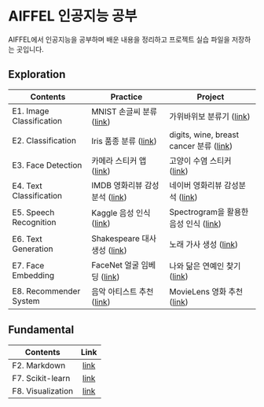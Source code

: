 # AIFFEL 인공지능 공부
AIFFEL에서 인공지능을 공부하며 배운 내용을 정리하고 프로젝트 실습 파일을 저장하는 곳입니다.

## Exploration
|Contents|Practice|Project|
|--|--|--|
|E1. Image Classification|MNIST 손글씨 분류([link](https://github.com/kec0130/AIFFEL-project/blob/master/E1_classification_mnist.ipynb))|가위바위보 분류기 ([link](https://github.com/kec0130/AIFFEL-project/blob/master/E1_rock_scissor_paper.ipynb))|
|E2. Classification|Iris 품종 분류 ([link](https://github.com/kec0130/AIFFEL-project/blob/master/E2_classification_iris.ipynb))|digits, wine, breast cancer 분류 ([link](https://github.com/kec0130/AIFFEL-project/blob/master/E2_classification.ipynb))|
|E3. Face Detection|카메라 스티커 앱 ([link](https://github.com/kec0130/AIFFEL-project/blob/master/E3_camera_sticker_app.ipynb))|고양이 수염 스티커 ([link](https://github.com/kec0130/AIFFEL-project/blob/master/E3_camera_sticker_app_pjt.ipynb))|
|E4. Text Classification|IMDB 영화리뷰 감성분석 ([link](https://github.com/kec0130/AIFFEL-project/blob/main/E4_sentiment_classification.ipynb))|네이버 영화리뷰 감성분석 ([link](https://github.com/kec0130/AIFFEL-project/blob/main/E4_naver_movie_sentiment.ipynb))|
|E5. Speech Recognition|Kaggle 음성 인식 ([link](https://github.com/kec0130/AIFFEL-project/blob/main/E5_speech_recognition.ipynb))|Spectrogram을 활용한 음성 인식 ([link](https://github.com/kec0130/AIFFEL-project/blob/main/E5_spectrogram_classification.ipynb))|
|E6. Text Generation|Shakespeare 대사 생성 ([link](https://github.com/kec0130/AIFFEL-project/blob/main/E6_text_generation.ipynb))|노래 가사 생성 ([link](https://github.com/kec0130/AIFFEL-project/blob/main/E6_lyricist.ipynb))|
|E7. Face Embedding|FaceNet 얼굴 임베딩 ([link](https://github.com/kec0130/AIFFEL-project/blob/main/exploration/E7_face_embedding.ipynb))|나와 닮은 연예인 찾기 ([link](https://github.com/kec0130/AIFFEL-project/blob/main/exploration/E7_face_embedding_pjt.ipynb))|
|E8. Recommender System|음악 아티스트 추천 ([link](https://github.com/kec0130/AIFFEL-project/blob/main/exploration/E8_music_recommendation.ipynb))|MovieLens 영화 추천 ([link](https://github.com/kec0130/AIFFEL-project/blob/main/exploration/E8_movie_recommendation.ipynb))|

## Fundamental
|Contents|Link|
|--|:--:|
|F2. Markdown|[link](https://github.com/kec0130/AIFFEL-project/blob/main/fundamental/F2_markdown.ipynb)|
|F7. Scikit-learn|[link](https://github.com/kec0130/AIFFEL-project/blob/main/fundamental/F7_scikit-learn.ipynb)|
|F8. Visualization|[link](https://github.com/kec0130/AIFFEL-project/blob/main/fundamental/F8_visualization.ipynb)|